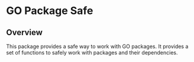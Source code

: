 # GO Package Safe


## Overview

This package provides a safe way to work with GO packages. It provides a set of functions to safely work with packages and their dependencies. 
